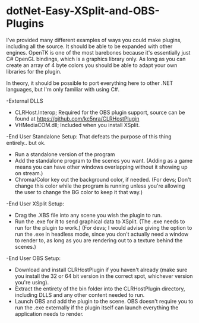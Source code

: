 # dotNet-Easy-XSplit-and-OBS-Plugins

I've provided many different examples of ways you could make plugins, including all the source. It should be able to be expanded with other engines. OpenTK is one of the most barebones because it's essentially just C# OpenGL bindings, which is a graphics library only. As long as you can create an array of 4 byte colors you should be able to adapt your own libraries for the plugin.

In theory, it should be possible to port everything here to other .NET languages, but I'm only familiar with using C#.

-External DLLS
  * CLRHost.Interop; Required for the OBS plugin support, source can be found at https://github.com/kc5nra/CLRHostPlugin
  * VHMediaCOM.dll; Included when you install XSplit.

-End User Standalone Setup:
  That defeats the purpose of this thing entirely.. but ok. 
  * Run a standalone version of the program 
  * Add the standalone program to the scenes you want. (Adding as a game means you can have other windows overlapping without it showing up on stream.)
  * Chroma/Color key out the background color, if needed. (For devs; Don't change this color while the program is running unless you're allowing the user to change the BG color to keep it that way.)

-End User XSplit Setup:
  * Drag the .XBS file into any scene you wish the plugin to run.
  * Run the .exe for it to send graphical data to XSplit. (The .exe needs to run for the plugin to work.) (For devs; I would advise giving the option to run the .exe in headless mode, since you don't actually need a window to render to, as long as you are rendering out to a texture behind the scenes.)

-End User OBS Setup:
  * Download and install CLRHostPlugin if you haven't already (make sure you install the 32 or 64 bit version in the correct spot, whichever version you're using). 
  * Extract the entirety of the bin folder into the CLRHostPlugin directory, including DLLS and any other content needed to run.
  * Launch OBS and add the plugin to the scene. OBS doesn't require you to run the .exe externally if the plugin itself can launch everything the application needs to render.
